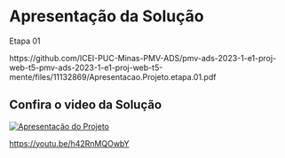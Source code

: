 # Apresentação da Solução
Etapa 01
<div>
https://github.com/ICEI-PUC-Minas-PMV-ADS/pmv-ads-2023-1-e1-proj-web-t5-pmv-ads-2023-1-e1-proj-web-t5-mente/files/11132869/Apresentacao.Projeto.etapa.01.pdf
 </div>


## Confira o video da Solução

[![Apresentação do Projeto](https://img.youtube.com/vi/h42RnMQOwbY/default.jpg)](https://www.youtube.com/watch?v=h42RnMQOwbY)

https://youtu.be/h42RnMQOwbY


